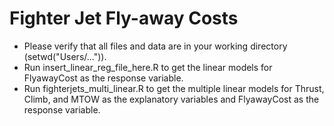 # Fighter Jet Fly-away Costs

- Please verify that all files and data are in your working directory (setwd("Users/...")).
- Run insert_linear_reg_file_here.R to get the linear models for FlyawayCost as the response variable.
- Run fighterjets_multi_linear.R to get the multiple linear models for Thrust, Climb, and MTOW
  as the explanatory variables and FlyawayCost as the response variable.
